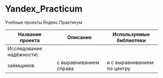 # Yandex_Practicum
Учебные проекты Яндекс.Практикум

| Название проекта | Описание | Используемые библиотеки |
| --------------------- | ---------------------- |-----------------------------|
| Исследование надёжности\
заёмщиков| с выравниванием справа | и с выравниванием по центру |
